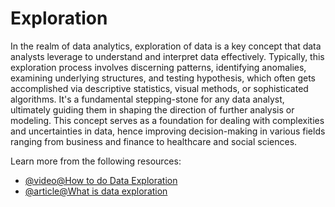# Exploration 

In the realm of data analytics, exploration of data is a key concept that data analysts leverage to understand and interpret data effectively. Typically, this exploration process involves discerning patterns, identifying anomalies, examining underlying structures, and testing hypothesis, which often gets accomplished via descriptive statistics, visual methods, or sophisticated algorithms. It's a fundamental stepping-stone for any data analyst, ultimately guiding them in shaping the direction of further analysis or modeling. This concept serves as a foundation for dealing with complexities and uncertainties in data, hence improving decision-making in various fields ranging from business and finance to healthcare and social sciences.

Learn more from the following resources:

- [@video@How to do Data Exploration](https://www.youtube.com/watch?v=OY4eQrekQvs)
- [@article@What is data exploration](https://www.heavy.ai/learn/data-exploration)